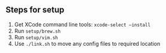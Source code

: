 ## Steps for setup

1. Get XCode command line tools: `xcode-select —install`
2. Run `setup/brew.sh`
3. Run `setup/vim.sh`
4. Use `./link.sh` to move any config files to required location
